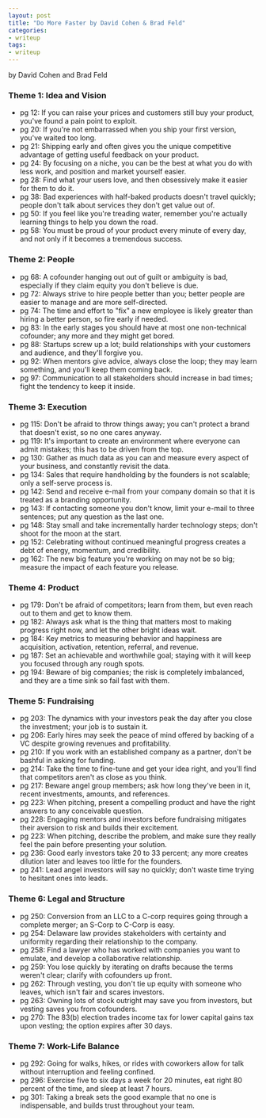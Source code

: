 ```yaml
---
layout: post
title: "Do More Faster by David Cohen & Brad Feld"
categories:
- writeup
tags:
- writeup
---
```


by David Cohen and Brad Feld

### Theme 1: Idea and Vision
* pg 12: If you can raise your prices and customers still buy your product, you've found a pain point to exploit.
* pg 20: If you're not embarrassed when you ship your first version, you've waited too long.
* pg 21: Shipping early and often gives you the unique competitive advantage of getting useful feedback on your product.
* pg 24: By focusing on a niche, you can be the best at what you do with less work, and position and market yourself easier.
* pg 28: Find what your users love, and then obsessively make it easier for them to do it.
* pg 38: Bad experiences with half-baked products doesn't travel quickly; people don't talk about services they don't get value out of.
* pg 50: If you feel like you're treading water, remember you're actually learning things to help you down the road.
* pg 58: You must be proud of your product every minute of every day, and not only if it becomes a tremendous success.

### Theme 2: People
* pg 68: A cofounder hanging out out of guilt or ambiguity is bad, especially if they claim equity you don't believe is due.
* pg 72: Always strive to hire people better than you; better people are easier to manage and are more self-directed.
* pg 74: The time and effort to "fix" a new employee is likely greater than hiring a better person, so fire early if needed.
* pg 83: In the early stages you should have at most one non-technical cofounder; any more and they might get bored.
* pg 88: Startups screw up a lot; build relationships with your customers and audience, and they'll forgive you.
* pg 92: When mentors give advice, always close the loop; they may learn something, and you'll keep them coming back.
* pg 97: Communication to all stakeholders should increase in bad times; fight the tendency to keep it inside.

### Theme 3: Execution
* pg 115: Don't be afraid to throw things away; you can't protect a brand that doesn't exist, so no one cares anyway.
* pg 119: It's important to create an environment where everyone can admit mistakes; this has to be driven from the top.
* pg 130: Gather as much data as you can and measure every aspect of your business, and constantly revisit the data.
* pg 134: Sales that require handholding by the founders is not scalable; only a self-serve process is.
* pg 142: Send and receive e-mail from your company domain so that it is treated as a branding opportunity.
* pg 143: If contacting someone you don't know, limit your e-mail to three sentences; put any question as the last one.
* pg 148: Stay small and take incrementally harder technology steps; don't shoot for the moon at the start.
* pg 152: Celebrating without continued meaningful progress creates a debt of energy, momentum, and credibility.
* pg 162: The new big feature you're working on may not be so big; measure the impact of each feature you release.

### Theme 4: Product
* pg 179: Don't be afraid of competitors; learn from them, but even reach out to them and get to know them.
* pg 182: Always ask what is the thing that matters most to making progress right now, and let the other bright ideas wait.
* pg 184: Key metrics to measuring behavior and happiness are acquisition, activation, retention, referral, and revenue.
* pg 187: Set an achievable and worthwhile goal; staying with it will keep you focused through any rough spots.
* pg 194: Beware of big companies; the risk is completely imbalanced, and they are a time sink so fail fast with them.

### Theme 5: Fundraising
* pg 203: The dynamics with your investors peak the day after you close the investment; your job is to sustain it.
* pg 206: Early hires may seek the peace of mind offered by backing of a VC despite growing revenues and profitability.
* pg 210: If you work with an established company as a partner, don't be bashful in asking for funding.
* pg 214: Take the time to fine-tune and get your idea right, and you'll find that competitors aren't as close as you think.
* pg 217: Beware angel group members; ask how long they've been in it, recent investments, amounts, and references.
* pg 223: When pitching, present a compelling product and have the right answers to any conceivable question.
* pg 228: Engaging mentors and investors before fundraising mitigates their aversion to risk and builds their excitement.
* pg 223: When pitching, describe the problem, and make sure they really feel the pain before presenting your solution.
* pg 236: Good early investors take 20 to 33 percent; any more creates dilution later and leaves too little for the founders.
* pg 241: Lead angel investors will say no quickly; don't waste time trying to hesitant ones into leads.

### Theme 6: Legal and Structure
* pg 250: Conversion from an LLC to a C-corp requires going through a complete merger; an S-Corp to C-Corp is easy.
* pg 254: Delaware law provides stakeholders with certainty and uniformity regarding their relationship to the company.
* pg 258: Find a lawyer who has worked with companies you want to emulate, and develop a collaborative relationship. 
* pg 259: You lose quickly by iterating on drafts because the terms weren't clear; clarify with cofounders up front.
* pg 262: Through vesting, you don't tie up equity with someone who leaves, which isn't fair and scares investors.
* pg 263: Owning lots of stock outright may save you from investors, but vesting saves you from cofounders.
* pg 270: The 83(b) election trades income tax for lower capital gains tax upon vesting; the option expires after 30 days.

### Theme 7: Work-Life Balance
* pg 292: Going for walks, hikes, or rides with coworkers allow for talk without interruption and feeling confined.
* pg 296: Exercise five to six days a week for 20 minutes, eat right 80 percent of the time, and sleep at least 7 hours.
* pg 301: Taking a break sets the good example that no one is indispensable, and builds trust throughout your team.

